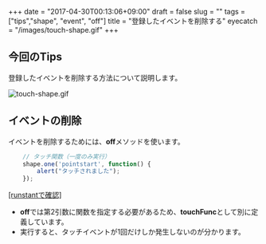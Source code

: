 +++
date = "2017-04-30T00:13:06+09:00"
draft = false
slug = ""
tags = ["tips","shape", "event", "off"]
title = "登録したイベントを削除する"
eyecatch = "/images/touch-shape.gif"
+++ 

## 今回のTips
登録したイベントを削除する方法について説明します。

![touch-shape.gif](/images/touch-shape.gif)

## イベントの削除

イベントを削除するためには、**off**メソッドを使います。

```js
    // タッチ関数（一度のみ実行）
  	shape.one('pointstart', function() {
	    alert("タッチされました");
  	});
```

<a href="http://runstant.com/alkn203/projects/8ce700ac" target="_blank">[runstantで確認]</a>

* **off**では第2引数に関数を指定する必要があるため、**touchFunc**として別に定義しています。
* 実行すると、タッチイベントが1回だけしか発生しないのが分かります。